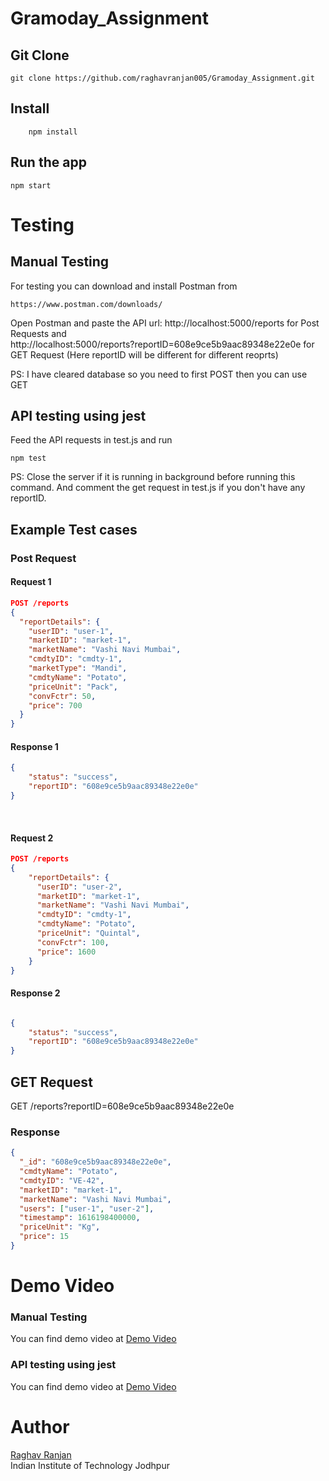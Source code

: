 # Gramoday_Assignment
## Git Clone
```
git clone https://github.com/raghavranjan005/Gramoday_Assignment.git
```

## Install

```
    npm install
```

## Run the app


    npm start


# Testing

## Manual Testing
For testing you can download and install Postman from

```
https://www.postman.com/downloads/
```

Open Postman and paste the API url: http://localhost:5000/reports for Post Requests and<br/> http://localhost:5000/reports?reportID=608e9ce5b9aac89348e22e0e for GET Request (Here reportID will be different for different reoprts)

PS: I have cleared database so you need to first POST then you can use GET

## API testing using jest

Feed the API requests in test.js and run
```
npm test
```
PS: Close the server if it is running in background before running this command. And comment the get request in test.js if you don't have any reportID.
## Example Test cases

### Post Request

#### Request 1
```JSON
POST /reports
{
  "reportDetails": {
    "userID": "user-1",
    "marketID": "market-1",
    "marketName": "Vashi Navi Mumbai",
    "cmdtyID": "cmdty-1",
    "marketType": "Mandi",
    "cmdtyName": "Potato",
    "priceUnit": "Pack",
    "convFctr": 50,
    "price": 700
  }
}
```

#### Response 1
```JSON
{
	"status": "success",
	"reportID": "608e9ce5b9aac89348e22e0e"
}
```

<br/>

#### Request 2
```JSON
POST /reports
{ 
    "reportDetails": {
      "userID": "user-2",
      "marketID": "market-1",
      "marketName": "Vashi Navi Mumbai",
      "cmdtyID": "cmdty-1",
      "cmdtyName": "Potato",
      "priceUnit": "Quintal",
      "convFctr": 100,
      "price": 1600
    }
}
```

#### Response 2
```JSON

{
	"status": "success",
	"reportID": "608e9ce5b9aac89348e22e0e"
}
```

## GET Request

GET /reports?reportID=608e9ce5b9aac89348e22e0e

### Response
```JSON
{
  "_id": "608e9ce5b9aac89348e22e0e",
  "cmdtyName": "Potato",
  "cmdtyID": "VE-42",
  "marketID": "market-1",
  "marketName": "Vashi Navi Mumbai",
  "users": ["user-1", "user-2"],
  "timestamp": 1616198400000,
  "priceUnit": "Kg",
  "price": 15
}
```

# Demo Video 
 
 
 ### Manual Testing
 You can find demo video at [Demo Video](https://drive.google.com/drive/folders/1z28xBmJ3yVXteSe8-ReGEKDQabhKmUNE?usp=sharing)
 
 ### API testing using jest
 
 You can find demo video at [Demo Video](https://drive.google.com/drive/folders/1z28xBmJ3yVXteSe8-ReGEKDQabhKmUNE?usp=sharing)
 
 # Author
 [Raghav Ranjan](https://raghavranjan005.github.io/)<br/>
 Indian Institute of Technology Jodhpur
 

